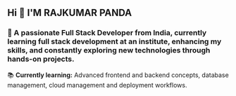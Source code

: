 ## Hi 👋 I'M  RAJKUMAR PANDA

### 🌱 A passionate Full Stack Developer from India, currently learning full stack development at an institute, enhancing my skills, and constantly exploring new technologies through hands-on projects.

📚 **Currently learning:** Advanced frontend and backend  concepts, database management, cloud management and deployment workflows.
